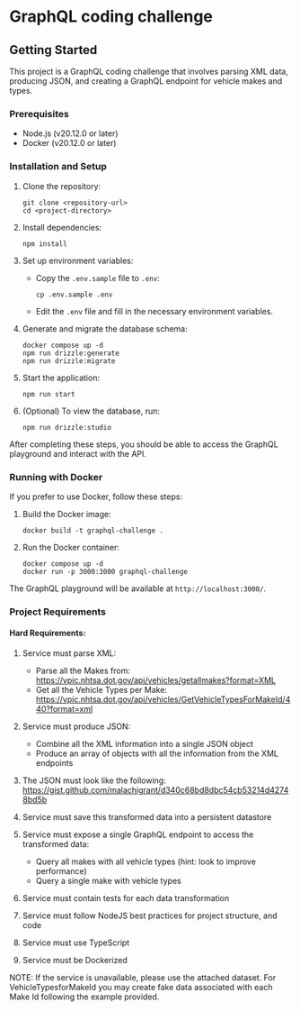 # GraphQL coding challenge

## Getting Started

This project is a GraphQL coding challenge that involves parsing XML data, producing JSON, and creating a GraphQL endpoint for vehicle makes and types.

### Prerequisites

- Node.js (v20.12.0 or later)
- Docker (v20.12.0 or later)


### Installation and Setup

1. Clone the repository:
   ```
   git clone <repository-url>
   cd <project-directory>
   ```

2. Install dependencies:
   ```
   npm install
   ```

3. Set up environment variables:
   - Copy the `.env.sample` file to `.env`:
     ```
     cp .env.sample .env
     ```
   - Edit the `.env` file and fill in the necessary environment variables.

4. Generate and migrate the database schema:
   ```
   docker compose up -d
   npm run drizzle:generate
   npm run drizzle:migrate
   ```

5. Start the application:
   ```
   npm run start
   ```

6. (Optional) To view the database, run:
   ```
   npm run drizzle:studio
   ```

After completing these steps, you should be able to access the GraphQL playground and interact with the API.

### Running with Docker

If you prefer to use Docker, follow these steps:

1. Build the Docker image:
   ```
   docker build -t graphql-challenge .
   ```

2. Run the Docker container:
   ```
   docker compose up -d
   docker run -p 3000:3000 graphql-challenge
   ```

The GraphQL playground will be available at `http://localhost:3000/`.



### Project Requirements

#### Hard Requirements:

1. Service must parse XML:
   - Parse all the Makes from: https://vpic.nhtsa.dot.gov/api/vehicles/getallmakes?format=XML
   - Get all the Vehicle Types per Make: https://vpic.nhtsa.dot.gov/api/vehicles/GetVehicleTypesForMakeId/440?format=xml

2. Service must produce JSON:
   - Combine all the XML information into a single JSON object
   - Produce an array of objects with all the information from the XML endpoints

3. The JSON must look like the following:
   https://gist.github.com/malachigrant/d340c68bd8dbc54cb53214d42748bd5b

4. Service must save this transformed data into a persistent datastore

5. Service must expose a single GraphQL endpoint to access the transformed data:
   - Query all makes with all vehicle types (hint: look to improve performance)
   - Query a single make with vehicle types

6. Service must contain tests for each data transformation

7. Service must follow NodeJS best practices for project structure, and code

8. Service must use TypeScript

9. Service must be Dockerized

NOTE: If the service is unavailable, please use the attached dataset. For VehicleTypesforMakeId you may create fake data associated with each Make Id following the example provided.
